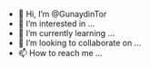 - 👋 Hi, I’m @GunaydinTor
- 👀 I’m interested in ...
- 🌱 I’m currently learning ...
- 💞️ I’m looking to collaborate on ...
- 📫 How to reach me ...

<!---
GunaydinTor/GunaydinTor is a ✨ special ✨ repository because its `README.md` (this file) appears on your GitHub profile.
You can click the Preview link to take a look at your changes.
--->
